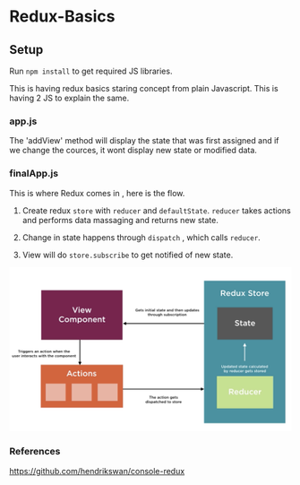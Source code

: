 # Redux-Basics

## Setup

Run `npm install` to get required JS libraries.

This is having redux basics staring concept from plain Javascript. This is having 2 JS to explain the same.

### app.js

The 'addView' method will display the state that was first assigned and if we change the cources, it wont display new state or modified data.

### finalApp.js

This is where Redux comes in , here is the flow.

1. Create redux `store` with `reducer` and `defaultState`. `reducer` takes actions and performs data massaging and returns new state.

2. Change in state happens through `dispatch` , which calls `reducer`.

3. View will do `store.subscribe` to get notified of new state.

![Alt text](images/redux_basics.png?raw=true "Redux Flow")

### References
https://github.com/hendrikswan/console-redux